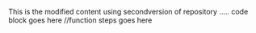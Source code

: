 This is the modified content using secondversion of repository .....
code block goes here
//function steps goes here